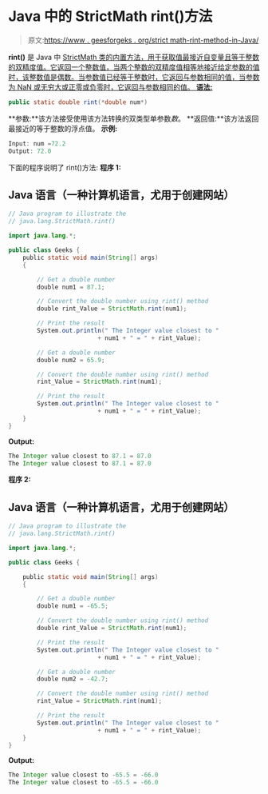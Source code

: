 # Java 中的 StrictMath rint()方法

> 原文:[https://www . geesforgeks . org/strict math-rint-method-in-Java/](https://www.geeksforgeeks.org/strictmath-rint-method-in-java/)

**rint()** 是 Java 中 [StrictMath 类的内置方法，用于获取值最接近自变量且等于整数的双精度值。它返回一个整数值，当两个整数的双精度值相等地接近给定参数的值时，该整数值是偶数。当参数值已经等于整数时，它返回与参数相同的值，当参数为 NaN 或无穷大或正零或负零时，它返回与参数相同的值。
**语法:**](https://www.geeksforgeeks.org/java-lang-strictmath-class-java-set-1/)

```java
public static double rint(*double num*)
```

**参数:**该方法接受使用该方法转换的双类型单参数*数*。
**返回值:**该方法返回最接近的等于整数的浮点值。
**示例:**

```java
Input: num =72.2
Output: 72.0
```

下面的程序说明了 rint()方法:
**程序 1:**

## Java 语言（一种计算机语言，尤用于创建网站）

```java
// Java program to illustrate the
// java.lang.StrictMath.rint()

import java.lang.*;

public class Geeks {
    public static void main(String[] args)
    {

        // Get a double number
        double num1 = 87.1;

        // Convert the double number using rint() method
        double rint_Value = StrictMath.rint(num1);

        // Print the result
        System.out.println(" The Integer value closest to "
                         + num1 + " = " + rint_Value);

        // Get a double number
        double num2 = 65.9;

        // Convert the double number using rint() method
        rint_Value = StrictMath.rint(num1);

        // Print the result
        System.out.println(" The Integer value closest to "
                         + num1 + " = " + rint_Value);
    }
}
```

**Output:** 

```java
The Integer value closest to 87.1 = 87.0 
The Integer value closest to 87.1 = 87.0
```

**程序 2:**

## Java 语言（一种计算机语言，尤用于创建网站）

```java
// Java program to illustrate the
// java.lang.StrictMath.rint()

import java.lang.*;

public class Geeks {

    public static void main(String[] args)
    {

        // Get a double number
        double num1 = -65.5;

        // Convert the double number using rint() method
        double rint_Value = StrictMath.rint(num1);

        // Print the result
        System.out.println(" The Integer value closest to "
                         + num1 + " = " + rint_Value);

        // Get a double number
        double num2 = -42.7;

        // Convert the double number using rint() method
        rint_Value = StrictMath.rint(num1);

        // Print the result
        System.out.println(" The Integer value closest to "
                         + num1 + " = " + rint_Value);
    }
}
```

**Output:** 

```java
The Integer value closest to -65.5 = -66.0 
The Integer value closest to -65.5 = -66.0
```